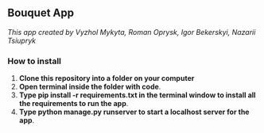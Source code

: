 ## Bouquet App 

*This app created by Vyzhol Mykyta, Roman Oprysk, Igor Bekerskyi, Nazarii Tsiupryk*


### How to install

  1. **Clone this repository into a folder on your computer**
  2. **Open terminal inside the folder with code**.
  3. **Type pip install -r requirements.txt in the terminal window to install all the requirements to run the app**.
  4. **Type python manage.py runserver to start a localhost server for the app**.
